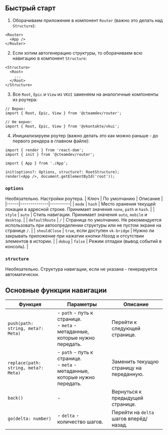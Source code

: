 ## Быстрый старт
1. Оборачиваем приложение в компонент `Router` (важно это делать над `Structure`):
```tsx
<Router>
  <App />
</Router>
```

2. Если хотим автогенерацию структуры, то оборачиваем всю навигацию в компонент `Structure`:
```tsx
<Structure>
  <Root>
    ...
  </Root>
</Structure>
```

3. Все `Root`, `Epic` и `View` из `VKUI` заменяем на аналогичные компоненты из роутера:
```tsx
// Верно:
import { Root, Epic, View } from '@cteamdev/router';

// Не верно:
import { Root, Epic, View } from '@vkontakte/vkui';
```

4. Инициализируем роутер (важно делать это как можно раньше - до первого рендера в главном файле):
```tsx
import { render } from 'react-dom';
import { init } from '@cteamdev/router';

import { App } from './App';

init(options?: Options, structure?: RootStructure);
render(<App />, document.getElementById('root'));
```
### `options`
Необязательно. Настройки роутера.
| Ключ | По умолчанию | Описание |
|------|--------------|----------|
| `mode` | `hash` | Место хранения текущей локации в адресной строке. Принимает значения `none`, `path` и `hash`. |
| `style` | `auto` | Стиль навигации. Принимает значения `auto`, `mobile` и `desktop`. |
| `defaultRoute` | `/` | Страница по умолчанию. Не рекомендуется использовать при автоопределении структуры или не пустом экране на странице `/`. |
| `shouldClose` | `true`, если доступен `vk-bridge` | Нужно ли закрывать приложение при нажатии кнопки *Назад* и отсутствии элементов в истории. |
| `debug` | `false` | Режим отладки (вывод событий в консоль). |
### `structure`
Необязательно. Структура навигации, если не указана - генерируется автоматически.

## Основные функции навигации
| Функция | Параметры | Описание |
|-------|-----------|----------|
| `push(path: string, meta?: Meta)` | - `path` - путь к странице. <br/>- `meta` - метаданные, которые нужно передать. | Перейти к следующей странице. |
| `replace(path: string, meta?: Meta)` | - `path` - путь к странице. <br/>- `meta` - метаданные, которые нужно передать. | Заменить текущую страницу на переданную. |
| `back()` | - | Вернуться к предыдущей странице. |
| `go(delta: number)` | - `delta` - количество шагов. | Перейти на `delta` шагов вперёд/назад. |

